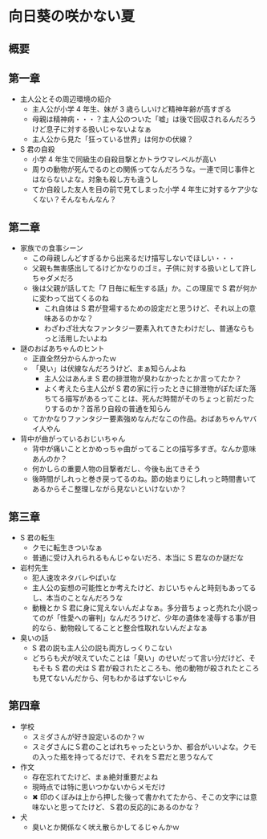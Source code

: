 # 向日葵の咲かない夏

## 概要

## 第一章

-   主人公とその周辺環境の紹介
    -   主人公が小学 4 年生、妹が 3 歳らしいけど精神年齢が高すぎる
    -   母親は精神病・・・？主人公のついた「嘘」は後で回収されるんだろうけど息子に対する扱いじゃないよなぁ
    -   主人公から見た「狂っている世界」は何かの伏線？
-   S 君の自殺
    -   小学 4 年生で同級生の自殺目撃とかトラウマレベルが高い
    -   周りの動物が死んでるのとの関係ってなんだろうな。一連で同じ事件とはならないよな。対象も殺し方も違うし
    -   てか自殺した友人を目の前で見てしまった小学 4 年生に対するケア少なくない？そんなもんなん？

## 第二章

-   家族での食事シーン
    -   この母親しんどすぎるから出来るだけ描写しないでほしい・・・
    -   父親も無害感出してるけどかなりのゴミ。子供に対する扱いとして許しちゃダメだろ
    -   後は父親が話してた「7 日毎に転生する話」か。この理屈で S 君が何かに変わって出てくるのね
        -   これ自体は S 君が登場するための設定だと思うけど、それ以上の意味あるのかな？
        -   わざわざ壮大なファンタジー要素入れてきたわけだし、普通ならもっと活用したいよね
-   謎のおばあちゃんのヒント
    -   正直全然分からんかったｗ
    -   「臭い」は伏線なんだろうけど、まぁ知らんよね
        -   主人公はあんま S 君の排泄物が臭わなかったとか言ってたか？
        -   よく考えたら主人公が S 君の家に行ったときに排泄物がぽたぽた落ちてる描写があるってことは、死んだ時間がそのちょっと前だったりするのか？首吊り自殺の普通を知らん
    -   てかかなりファンタジー要素強めなんだなこの作品。おばあちゃんヤバイ人やん
-   背中が曲がっているおじいちゃん
    -   背中が痛いこととかめっちゃ曲がってることの描写多すぎ。なんか意味あんのか？
    -   何かしらの重要人物の目撃者だし、今後も出てきそう
    -   後時間がしれっと巻き戻ってるのね。節の始まりにしれっと時間書いてあるからそこ整理しながら見ないといけないか？

## 第三章

-   S 君の転生
    -   クモに転生きついなぁ
    -   普通に受け入れられるもんじゃないだろ、本当に S 君なのか謎だな
-   岩村先生
    -   犯人速攻ネタバレやばいな
    -   主人公の妄想の可能性とか考えたけど、おじいちゃんと時刻もあってるし、本当のことなんだろうな
    -   動機とか S 君に身に覚えないんだよなぁ。多分昔ちょっと売れた小説ってのが「性愛への審判」なんだろうけど、少年の遺体を凌辱する事が目的なら、動物殺してることと整合性取れないんだよなぁ
-   臭いの話
    -   S 君の説も主人公の説も両方しっくりこない
    -   どちらも犬が吠えていたことは「臭い」のせいだって言い分だけど、そもそも S 君の犬は S 君が殺されたところも、他の動物が殺されたところも見てないんだから、何もわかるはずないじゃん

## 第四章

-   学校
    -   スミダさんが好き設定いるのか？ｗ
    -   スミダさんにＳ君のことばれちゃったというか、都合がいいよな。クモの入った瓶を持ってるだけで、それをＳ君だと思うなんて
-   作文
    -   存在忘れてたけど、まぁ絶対重要だよね
    -   現時点では特に思いつかないからメモだけ
    -   ✖ 印のくぼみは上から押した後って書かれてたから、そこの文字には意味ないと思ってたけど、Ｓ君の反応的にあるのかな？
-   犬
    -   臭いとか関係なく吠え散らかしてるじゃんかｗ
